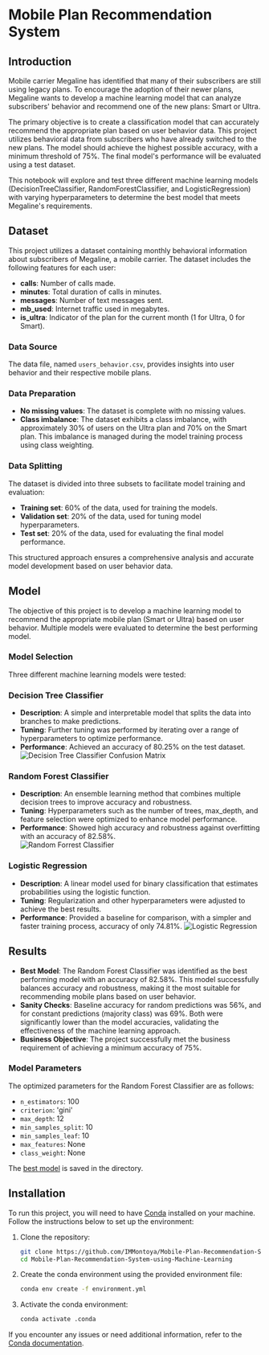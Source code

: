 # Mobile Plan Recommendation System

## Introduction

Mobile carrier Megaline has identified that many of their subscribers are still using legacy plans. To encourage the adoption of their newer plans, Megaline wants to develop a machine learning model that can analyze subscribers' behavior and recommend one of the new plans: Smart or Ultra.

The primary objective is to create a classification model that can accurately recommend the appropriate plan based on user behavior data. This project utilizes behavioral data from subscribers who have already switched to the new plans. The model should achieve the highest possible accuracy, with a minimum threshold of 75%. The final model's performance will be evaluated using a test dataset.

This notebook will explore and test three different machine learning models (DecisionTreeClassifier, RandomForestClassifier, and LogisticRegression) with varying hyperparameters to determine the best model that meets Megaline's requirements.  

## Dataset

This project utilizes a dataset containing monthly behavioral information about subscribers of Megaline, a mobile carrier. The dataset includes the following features for each user:

- **calls**: Number of calls made.
- **minutes**: Total duration of calls in minutes.
- **messages**: Number of text messages sent.
- **mb_used**: Internet traffic used in megabytes.
- **is_ultra**: Indicator of the plan for the current month (1 for Ultra, 0 for Smart).

### Data Source

The data file, named `users_behavior.csv`, provides insights into user behavior and their respective mobile plans.

### Data Preparation

- **No missing values**: The dataset is complete with no missing values.
- **Class imbalance**: The dataset exhibits a class imbalance, with approximately 30% of users on the Ultra plan and 70% on the Smart plan. This imbalance is managed during the model training process using class weighting.

### Data Splitting

The dataset is divided into three subsets to facilitate model training and evaluation:

- **Training set**: 60% of the data, used for training the models.
- **Validation set**: 20% of the data, used for tuning model hyperparameters.
- **Test set**: 20% of the data, used for evaluating the final model performance.

This structured approach ensures a comprehensive analysis and accurate model development based on user behavior data.

## Model

The objective of this project is to develop a machine learning model to recommend the appropriate mobile plan (Smart or Ultra) based on user behavior. Multiple models were evaluated to determine the best performing model.

### Model Selection

Three different machine learning models were tested:

### Decision Tree Classifier

- **Description**: A simple and interpretable model that splits the data into branches to make predictions.
- **Tuning**: Further tuning was performed by iterating over a range of hyperparameters to optimize performance.
- **Performance**: Achieved an accuracy of 80.25% on the test dataset.
![Decision Tree Classifier Confusion Matrix](/images/DecisionTreeClassifier_cm.png)

### Random Forest Classifier

- **Description**: An ensemble learning method that combines multiple decision trees to improve accuracy and robustness.
- **Tuning**: Hyperparameters such as the number of trees, max_depth, and feature selection were optimized to enhance model performance.
- **Performance**: Showed high accuracy and robustness against overfitting with an accuracy of 82.58%.  
![Random Forrest Classifier](/images/RandomForrestRegression.png)

### Logistic Regression

- **Description**: A linear model used for binary classification that estimates probabilities using the logistic function.
- **Tuning**: Regularization and other hyperparameters were adjusted to achieve the best results.
- **Performance**: Provided a baseline for comparison, with a simpler and faster training process, accuracy of only 74.81%.
![Logistic Regression](/images/LogisticRegression.png)

## Results

- **Best Model**: The Random Forest Classifier was identified as the best performing model with an accuracy of 82.58%. This model successfully balances accuracy and robustness, making it the most suitable for recommending mobile plans based on user behavior.
- **Sanity Checks**: Baseline accuracy for random predictions was 56%, and for constant predictions (majority class) was 69%. Both were significantly lower than the model accuracies, validating the effectiveness of the machine learning approach.
- **Business Objective**: The project successfully met the business requirement of achieving a minimum accuracy of 75%.

### Model Parameters

The optimized parameters for the Random Forest Classifier are as follows:

- `n_estimators`: 100
- `criterion`: 'gini'
- `max_depth`: 12
- `min_samples_split`: 10
- `min_samples_leaf`: 10
- `max_features`: None
- `class_weight`: None

The [best model](BestModel.joblib) is saved in the directory.

## Installation

To run this project, you will need to have [Conda](https://docs.conda.io/projects/conda/en/latest/user-guide/install/index.html) installed on your machine. Follow the instructions below to set up the environment:

1. Clone the repository:

    ```bash
    git clone https://github.com/IMMontoya/Mobile-Plan-Recommendation-System-using-Machine-Learning.git
    cd Mobile-Plan-Recommendation-System-using-Machine-Learning
    ```

2. Create the conda environment using the provided environment file:

    ```bash
    conda env create -f environment.yml
    ```

3. Activate the conda environment:

    ```bash
    conda activate .conda
    ```

If you encounter any issues or need additional information, refer to the [Conda documentation](https://docs.conda.io/projects/conda/en/latest/user-guide/tasks/manage-environments.html#creating-an-environment-file-manually).
